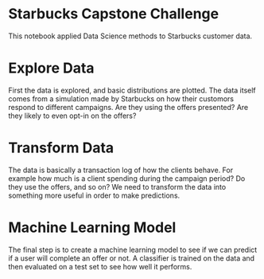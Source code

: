 # Starbucks Capstone Challenge
This notebook applied Data Science methods to Starbucks customer data. 

# Explore Data
First the data is explored, and basic distributions are plotted. The data itself comes from a simulation made by Starbucks on how their customors respond to different campaigns. Are they using the offers presented? Are they likely to even opt-in on the offers? 

# Transform Data
The data is basically a transaction log of how the clients behave. For example how much is a client spending during the campaign period? Do they use the offers, and so on? We need to transform the data into something more useful in order to make predictions.

# Machine Learning Model
The final step is to create a machine learning model to see if we can predict if a user will complete an offer or not. A classifier is trained on the data and then evaluated on a test set to see how well it performs.



